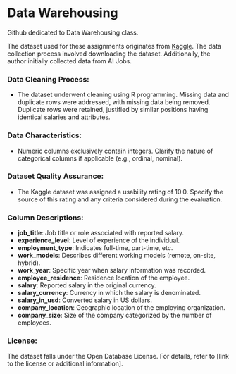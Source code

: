 # Data Warehousing
Github dedicated to Data Warehousing class.

The dataset used for these assignments originates from [Kaggle](https://www.kaggle.com/datasets/sazidthe1/data-science-salaries). The data collection process involved downloading the dataset. Additionally, the author initially collected data from AI Jobs.

### Data Cleaning Process:

- The dataset underwent cleaning using R programming. Missing data and duplicate rows were addressed, with missing data being removed. Duplicate rows were retained, justified by similar positions having identical salaries and attributes.

### Data Characteristics:

- Numeric columns exclusively contain integers. Clarify the nature of categorical columns if applicable (e.g., ordinal, nominal).

### Dataset Quality Assurance:

- The Kaggle dataset was assigned a usability rating of 10.0. Specify the source of this rating and any criteria considered during the evaluation.

### Column Descriptions:

- **job_title**: Job title or role associated with reported salary.
- **experience_level**: Level of experience of the individual.
- **employment_type**: Indicates full-time, part-time, etc.
- **work_models**: Describes different working models (remote, on-site, hybrid).
- **work_year**: Specific year when salary information was recorded.
- **employee_residence**: Residence location of the employee.
- **salary**: Reported salary in the original currency.
- **salary_currency**: Currency in which the salary is denominated.
- **salary_in_usd**: Converted salary in US dollars.
- **company_location**: Geographic location of the employing organization.
- **company_size**: Size of the company categorized by the number of employees.

### License:

The dataset falls under the Open Database License. For details, refer to [link to the license or additional information].
